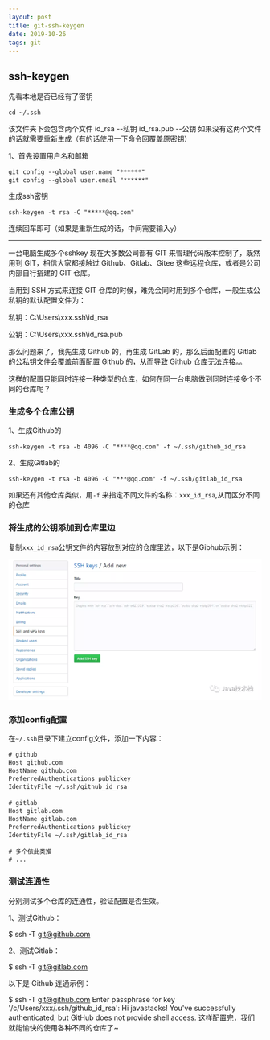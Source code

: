 ```yaml
---
layout: post
title: git-ssh-keygen
date: 2019-10-26
tags: git
---
```


## ssh-keygen

先看本地是否已经有了密钥
```shell
cd ~/.ssh
```

该文件夹下会包含两个文件
id_rsa --私钥
id_rsa.pub  --公钥
如果没有这两个文件的话就需要重新生成（有的话使用一下命令回覆盖原密钥）

1、首先设置用户名和邮箱

```shell
git config --global user.name "******"
git config --global user.email "******"
```

生成ssh密钥

```shell
ssh-keygen -t rsa -C "*****@qq.com"
```

连续回车即可（如果是重新生成的话，中间需要输入`y`）

----

一台电脑生成多个sshkey
现在大多数公司都有 GIT 来管理代码版本控制了，既然用到 GIT，相信大家都接触过 Github、Gitlab、Gitee 这些远程仓库，或者是公司内部自行搭建的 GIT 仓库。  

当用到 SSH 方式来连接 GIT 仓库的时候，难免会同时用到多个仓库，一般生成公私钥的默认配置文件为：  

私钥：C:\Users\xxx.ssh\id_rsa

公钥：C:\Users\xxx.ssh\id_rsa.pub

那么问题来了，我先生成 Github 的，再生成 GitLab 的，那么后面配置的 Gitlab 的公私钥文件会覆盖前面配置 Github 的，从而导致 Github 仓库无法连接。。

这样的配置只能同时连接一种类型的仓库，如何在同一台电脑做到同时连接多个不同的仓库呢？

### 生成多个仓库公钥

1、生成Github的

```shell
ssh-keygen -t rsa -b 4096 -C "****@qq.com" -f ~/.ssh/github_id_rsa
```

2、生成Gitlab的

```shell
ssh-keygen -t rsa -b 4096 -C "***@qq.com" -f ~/.ssh/gitlab_id_rsa
```

如果还有其他仓库类似，用`-f` 来指定不同文件的名称：`xxx_id_rsa`,从而区分不同的仓库

### 将生成的公钥添加到仓库里边

复制`xxx_id_rsa`公钥文件的内容放到对应的仓库里边，以下是Gibhub示例：

![github](/images/posts/2019/git-ssh-keygen.webp.png)

### 添加config配置

在`~/.ssh`目录下建立config文件，添加一下内容：

```
# github
Host github.com
HostName github.com
PreferredAuthentications publickey
IdentityFile ~/.ssh/github_id_rsa

# gitlab
Host gitlab.com
HostName gitlab.com
PreferredAuthentications publickey
IdentityFile ~/.ssh/gitlab_id_rsa

# 多个依此类推
# ...
```

### 测试连通性
分别测试多个仓库的连通性，验证配置是否生效。

1、测试Github：

$ ssh -T git@github.com

2、测试Gitlab：

$ ssh -T git@gitlab.com

以下是 Github 连通示例：

$ ssh -T git@github.com
Enter passphrase for key '/c/Users/xxx/.ssh/github_id_rsa':
Hi javastacks! You've successfully authenticated, but GitHub does not provide shell access.
这样配置完，我们就能愉快的使用各种不同的仓库了~